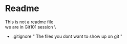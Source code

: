 # Readme 

This is not a readme file \
we are in Git101 session \

- .gitignore   " The files you dont want to show up on git "
